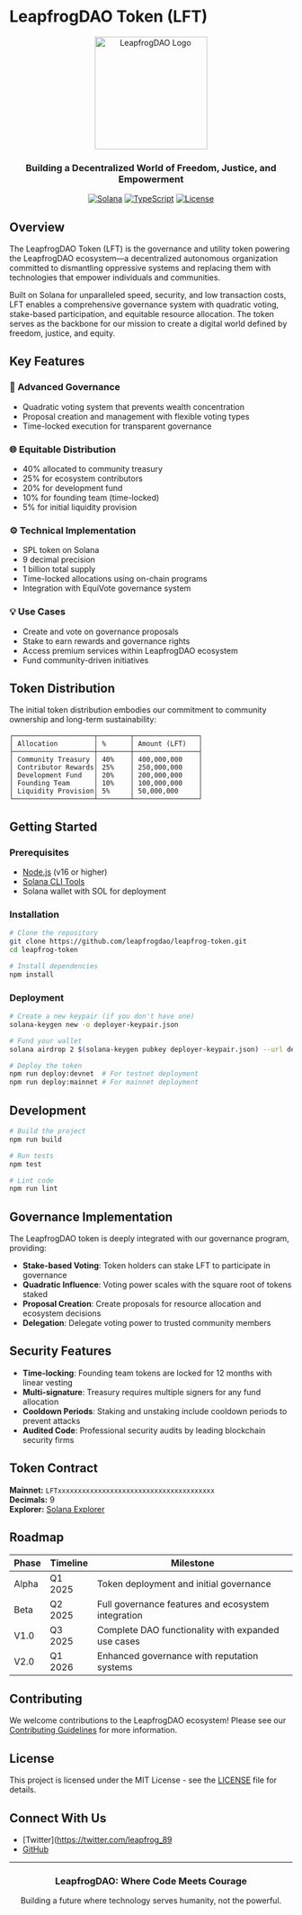 # LeapfrogDAO Token (LFT)

<div align="center">
  <img src="https://via.placeholder.com/200x200.png?text=LeapfrogDAO" alt="LeapfrogDAO Logo" width="200" height="200">
  <h3>Building a Decentralized World of Freedom, Justice, and Empowerment</h3>
  
  [![Solana](https://img.shields.io/badge/Solana-Blockchain-14F195?style=for-the-badge&logo=solana&logoColor=white)](https://solana.com/)
  [![TypeScript](https://img.shields.io/badge/TypeScript-007ACC?style=for-the-badge&logo=typescript&logoColor=white)](https://www.typescriptlang.org/)
  [![License](https://img.shields.io/badge/License-MIT-blue.svg?style=for-the-badge)](LICENSE)
  
</div>

## Overview

The LeapfrogDAO Token (LFT) is the governance and utility token powering the LeapfrogDAO ecosystem—a decentralized autonomous organization committed to dismantling oppressive systems and replacing them with technologies that empower individuals and communities.

Built on Solana for unparalleled speed, security, and low transaction costs, LFT enables a comprehensive governance system with quadratic voting, stake-based participation, and equitable resource allocation. The token serves as the backbone for our mission to create a digital world defined by freedom, justice, and equity.

## Key Features

### 🔐 Advanced Governance
- Quadratic voting system that prevents wealth concentration
- Proposal creation and management with flexible voting types
- Time-locked execution for transparent governance

### 🌐 Equitable Distribution
- 40% allocated to community treasury
- 25% for ecosystem contributors
- 20% for development fund
- 10% for founding team (time-locked)
- 5% for initial liquidity provision

### ⚙️ Technical Implementation
- SPL token on Solana
- 9 decimal precision
- 1 billion total supply
- Time-locked allocations using on-chain programs
- Integration with EquiVote governance system

### 💡 Use Cases
- Create and vote on governance proposals
- Stake to earn rewards and governance rights
- Access premium services within LeapfrogDAO ecosystem
- Fund community-driven initiatives

## Token Distribution

The initial token distribution embodies our commitment to community ownership and long-term sustainability:

```
┌────────────────────┬────────┬────────────────┐
│ Allocation         │ %      │ Amount (LFT)   │
├────────────────────┼────────┼────────────────┤
│ Community Treasury │ 40%    │ 400,000,000    │
│ Contributor Rewards│ 25%    │ 250,000,000    │
│ Development Fund   │ 20%    │ 200,000,000    │
│ Founding Team      │ 10%    │ 100,000,000    │
│ Liquidity Provision│ 5%     │ 50,000,000     │
└────────────────────┴────────┴────────────────┘
```

## Getting Started

### Prerequisites
- [Node.js](https://nodejs.org/) (v16 or higher)
- [Solana CLI Tools](https://docs.solana.com/cli/install-solana-cli-tools)
- Solana wallet with SOL for deployment

### Installation

```bash
# Clone the repository
git clone https://github.com/leapfrogdao/leapfrog-token.git
cd leapfrog-token

# Install dependencies
npm install
```

### Deployment

```bash
# Create a new keypair (if you don't have one)
solana-keygen new -o deployer-keypair.json

# Fund your wallet
solana airdrop 2 $(solana-keygen pubkey deployer-keypair.json) --url devnet

# Deploy the token
npm run deploy:devnet  # For testnet deployment
npm run deploy:mainnet # For mainnet deployment
```

## Development

```bash
# Build the project
npm run build

# Run tests
npm test

# Lint code
npm run lint
```

## Governance Implementation

The LeapfrogDAO token is deeply integrated with our governance program, providing:

- **Stake-based Voting**: Token holders can stake LFT to participate in governance
- **Quadratic Influence**: Voting power scales with the square root of tokens staked
- **Proposal Creation**: Create proposals for resource allocation and ecosystem decisions
- **Delegation**: Delegate voting power to trusted community members

## Security Features

- **Time-locking**: Founding team tokens are locked for 12 months with linear vesting
- **Multi-signature**: Treasury requires multiple signers for any fund allocation
- **Cooldown Periods**: Staking and unstaking include cooldown periods to prevent attacks
- **Audited Code**: Professional security audits by leading blockchain security firms

## Token Contract

**Mainnet:** `LFTxxxxxxxxxxxxxxxxxxxxxxxxxxxxxxxxxxxxxxx`  
**Decimals:** 9  
**Explorer:** [Solana Explorer](https://explorer.solana.com/address/LFTxxxxxxxxxxxxxxxxxxxxxxxxxxxxxxxxxxxxxxx)

## Roadmap

| Phase | Timeline | Milestone |
|-------|----------|-----------|
| Alpha | Q1 2025 | Token deployment and initial governance |
| Beta | Q2 2025 | Full governance features and ecosystem integration |
| V1.0 | Q3 2025 | Complete DAO functionality with expanded use cases |
| V2.0 | Q1 2026 | Enhanced governance with reputation systems |

## Contributing

We welcome contributions to the LeapfrogDAO ecosystem! Please see our [Contributing Guidelines](CONTRIBUTING.md) for more information.

## License

This project is licensed under the MIT License - see the [LICENSE](LICENSE) file for details.

## Connect With Us



- [Twitter](https://twitter.com/leapfrog_89
- [GitHub](https://github.com/leapfrogdao)

---

<div align="center">
  <h3>LeapfrogDAO: Where Code Meets Courage</h3>
  <p>Building a future where technology serves humanity, not the powerful.</p>
</div>
